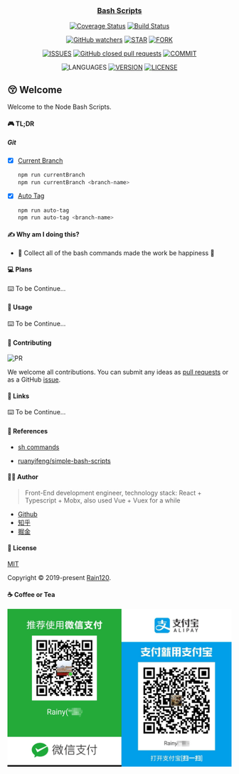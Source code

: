 <h3 align="center">
  <a href="https://github.com/Rain120/bash-scripts">Bash Scripts</a>
</h3>

<div align="center">

[![Coverage Status](https://coveralls.io/repos/github/Rain120/bash-scripts/badge.svg?branch=master)](https://coveralls.io/github/Rain120/bash-scripts?branch=master) [![Build Status](https://travis-ci.org/Rain120/bash-scripts.svg?branch=master)](https://travis-ci.org/Rain120/bash-scripts)

[![GitHub watchers](https://img.shields.io/github/watchers/rain120/bash-scripts?style=social)](https://github.com/Rain120/bash-scripts/watchers)
[![STAR](https://img.shields.io/github/stars/rain120/bash-scripts?style=social)](https://github.com/Rain120/bash-scripts/stargazers) [![FORK](https://img.shields.io/github/forks/rain120/bash-scripts?style=social)](https://github.com/Rain120/bash-scripts/network/members)

[![ISSUES](https://img.shields.io/github/issues/rain120/bash-scripts?style=flat-square)](https://github.com/Rain120/bash-scripts/issues) [![GitHub closed pull requests](https://img.shields.io/github/issues-pr-closed/rain120/bash-scripts?style=flat-square)](https://github.com/Rain120/bash-scripts/pulls) [![COMMIT](https://img.shields.io/github/last-commit/rain120/bash-scripts?style=flat-square)](https://github.com/Rain120/bash-scripts/commits/master)

![LANGUAGES](https://img.shields.io/github/languages/top/rain120/bash-scripts?style=flat-square)
[![VERSION](https://img.shields.io/github/package-json/v/rain120/bash-scripts?style=flat-square)](https://github.com/Rain120/bash-scripts/blob/master/package.json) [![LICENSE](https://img.shields.io/github/license/rain120/bash-scripts?style=flat-square)](https://github.com/Rain120/bash-scripts/blob/master/LICENSE)

</div>

## 😚 Welcome

Welcome to the Node Bash Scripts.

#### 🎮 TL;DR

##### Git

- [x] [Current Branch](./scripts/gits/current-branch.sh)
  ```sh
  npm run currentBranch
  npm run currentBranch <branch-name>
  ```
- [x] [Auto Tag](./scripts/gits/auto-tag.sh)
  ```sh
  npm run auto-tag
  npm run auto-tag <branch-name>
  ```

#### ✍ Why am I doing this?

- 🙈 Collect all of the bash commands made the work be happiness 🙈

#### 💻 Plans

⌨️ To be Continue...

#### 🔨 Usage

⌨️ To be Continue...

#### 🤝 Contributing

![PR](https://img.shields.io/badge/PRs-Welcome-orange?style=flat-square&logo=appveyor)

We welcome all contributions. You can submit any ideas as [pull requests](https://github.com/Rain120/bash-scripts/pulls) or as a GitHub [issue](https://github.com/Rain120/bash-scripts/issues).

#### 🔗 Links

⌨️ To be Continue...

#### 📰 References

- [sh commands](./sh.md)

- [ruanyifeng/simple-bash-scripts](https://github.com/ruanyf/simple-bash-scripts)

#### 👨‍🏭 Author

> Front-End development engineer, technology stack: React + Typescript + Mobx, also used Vue + Vuex for a while

-   [Github](https://github.com/Rain120)
-   [知乎](https://www.zhihu.com/people/yan-yang-nian-hua-120/activities)
-   [掘金](https://juejin.im/user/57c616496be3ff00584f54db)

#### 📝 License

[MIT](https://github.com/Rain120/bash-scripts/blob/master/LICENSE)

Copyright © 2019-present [Rain120](https://github.com/Rain120).

#### ☕ Coffee or Tea

![wechat-zhifubao-pay.png](./wechat-zhifubao-pay.png)

